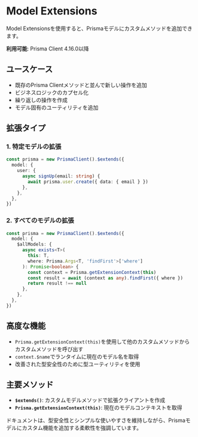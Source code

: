 # Model Extensions

Model Extensionsを使用すると、Prismaモデルにカスタムメソッドを追加できます。

**利用可能**: Prisma Client 4.16.0以降

## ユースケース

- 既存のPrisma Clientメソッドと並んで新しい操作を追加
- ビジネスロジックのカプセル化
- 繰り返しの操作を作成
- モデル固有のユーティリティを追加

## 拡張タイプ

### 1. 特定モデルの拡張

```typescript
const prisma = new PrismaClient().$extends({
  model: {
    user: {
      async signUp(email: string) {
        await prisma.user.create({ data: { email } })
      },
    },
  },
})
```

### 2. すべてのモデルの拡張

```typescript
const prisma = new PrismaClient().$extends({
  model: {
    $allModels: {
      async exists<T>(
        this: T,
        where: Prisma.Args<T, 'findFirst'>['where']
      ): Promise<boolean> {
        const context = Prisma.getExtensionContext(this)
        const result = await (context as any).findFirst({ where })
        return result !== null
      },
    },
  },
})
```

## 高度な機能

- `Prisma.getExtensionContext(this)`を使用して他のカスタムメソッドからカスタムメソッドを呼び出す
- `context.$name`でランタイムに現在のモデル名を取得
- 改善された型安全性のために型ユーティリティを使用

## 主要メソッド

- **`$extends()`**: カスタムモデルメソッドで拡張クライアントを作成
- **`Prisma.getExtensionContext(this)`**: 現在のモデルコンテキストを取得

ドキュメントは、型安全性とシンプルな使いやすさを維持しながら、Prismaモデルにカスタム機能を追加する柔軟性を強調しています。
